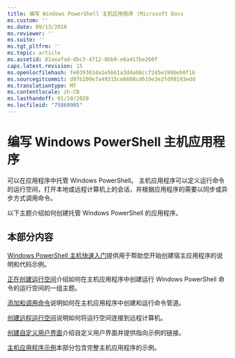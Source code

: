 ```yaml
---
title: 编写 Windows PowerShell 主机应用程序 |Microsoft Docs
ms.custom: ''
ms.date: 09/13/2016
ms.reviewer: ''
ms.suite: ''
ms.tgt_pltfrm: ''
ms.topic: article
ms.assetid: 81aeafad-dbc3-4712-8bb9-e6a417be260f
caps.latest.revision: 15
ms.openlocfilehash: fe0393634a1e5bb1a3d4a98ccf245e199beb0f16
ms.sourcegitcommit: d97b200e7a49315ce6608cd619e3e2fd99193edd
ms.translationtype: MT
ms.contentlocale: zh-CN
ms.lasthandoff: 01/10/2020
ms.locfileid: "75869905"
---
```

# <a name="writing-a-windows-powershell-host-application"></a>编写 Windows PowerShell 主机应用程序

可以在应用程序中托管 Windows PowerShell。 主机应用程序可以定义运行命令的运行空间，打开本地或远程计算机上的会话，并根据应用程序的需要以同步或异步方式调用命令。

以下主题介绍如何创建托管 Windows PowerShell 的应用程序。

## <a name="in-this-section"></a>本部分内容

[Windows PowerShell 主机快速入门](./windows-powershell-host-quickstart.md)提供用于帮助您开始创建宿主应用程序的说明和代码示例。

[正在创建运行空间](./creating-runspaces.md)介绍如何在主机应用程序中创建运行 Windows PowerShell 命令的运行空间的一组主题。

[添加和调用命令](./adding-and-invoking-commands.md)说明如何在主机应用程序中创建和运行命令管道。

[创建远程运行空间](./creating-remote-runspaces.md)说明如何将运行空间连接到远程计算机。

[创建自定义用户界面](./creating-a-custom-user-interface.md)介绍自定义用户界面并提供指向示例的链接。

[主机应用程序示例](./host-application-samples.md)本部分包含完整主机应用程序的示例。
